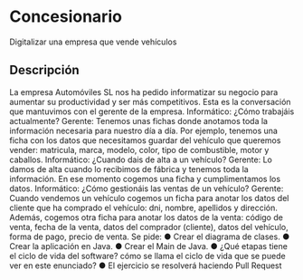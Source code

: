 # Concesionario

Digitalizar una empresa que vende vehículos

## Descripción

La empresa Automóviles SL nos ha pedido informatizar su negocio para aumentar su
productividad y ser más competitivos. Esta es la conversación que mantuvimos con el
gerente de la empresa.
Informático: ¿Cómo trabajáis actualmente?
Gerente: Tenemos unas fichas donde anotamos toda la información necesaria para nuestro
día a día. Por ejemplo, tenemos una ficha con los datos que necesitamos guardar del
vehículo que queremos vender: matricula, marca, modelo, color, tipo de combustible, motor
y caballos.
Informático: ¿Cuando dais de alta a un vehículo?
Gerente: Lo damos de alta cuando lo recibimos de fábrica y tenemos toda la información.
En ese momento cogemos una ficha y cumplimentamos los datos.
Informático: ¿Cómo gestionáis las ventas de un vehículo?
Gerente: Cuando vendemos un vehículo cogemos un ficha para anotar los datos del cliente
que ha comprado el vehículo: dni, nombre, apellidos y dirección. Además, cogemos otra
ficha para anotar los datos de la venta: código de venta, fecha de la venta, datos del
comprador (cliente), datos del vehículo, forma de pago, precio de venta.
Se pide:
● Crear el diagrama de clases.
● Crear la aplicación en Java.
● Crear el Main de Java.
● ¿Qué etapas tiene el ciclo de vida del software? cómo se llama el ciclo de vida que
se puede ver en este enunciado?
● El ejercicio se resolverá haciendo Pull Request